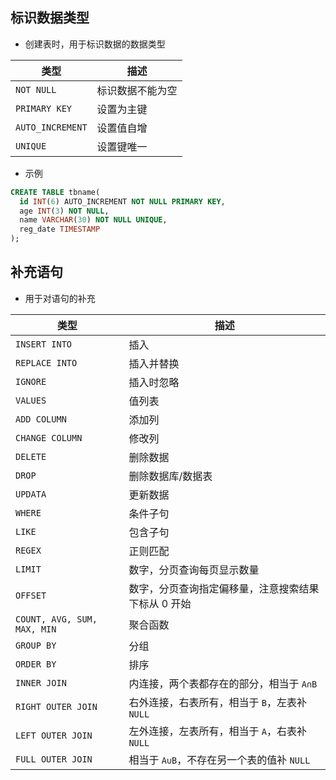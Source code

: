 ## 标识数据类型

+ 创建表时，用于标识数据的数据类型

|类型|描述|
|-|-|
|`NOT NULL`|标识数据不能为空|
|`PRIMARY KEY`|设置为主键|
|`AUTO_INCREMENT`|设置值自增|
|`UNIQUE`|设置键唯一|


+ 示例
```sql
CREATE TABLE tbname(
  id INT(6) AUTO_INCREMENT NOT NULL PRIMARY KEY,
  age INT(3) NOT NULL,
  name VARCHAR(30) NOT NULL UNIQUE,
  reg_date TIMESTAMP
);
```



## 补充语句

+ 用于对语句的补充

|类型|描述|
|-|-|
|`INSERT INTO`|插入|
|`REPLACE INTO`|插入并替换|
|`IGNORE`|插入时忽略|
|`VALUES`|值列表|
|`ADD COLUMN`|添加列|
|`CHANGE COLUMN`|修改列|
|`DELETE`|删除数据|
|`DROP`|删除数据库/数据表|
|`UPDATA`|更新数据|
|`WHERE`|条件子句|
|`LIKE`|包含子句|
|`REGEX`|正则匹配|
|`LIMIT`|数字，分页查询每页显示数量|
|`OFFSET`|数字，分页查询指定偏移量，注意搜索结果下标从 0 开始|
|`COUNT, AVG, SUM, MAX, MIN`|聚合函数|
|`GROUP BY`|分组|
|`ORDER BY`|排序|
|`INNER JOIN`| 内连接，两个表都存在的部分，相当于 `A∩B`|
|`RIGHT OUTER JOIN`|右外连接，右表所有，相当于 `B`，左表补 `NULL`|
|`LEFT OUTER JOIN`|左外连接，左表所有，相当于 `A`，右表补 `NULL`|
|`FULL OUTER JOIN`| 相当于 `A∪B`，不存在另一个表的值补 `NULL`|